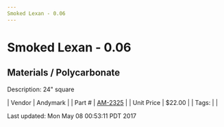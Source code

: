 ```yaml
---
Smoked Lexan - 0.06
---
```


# Smoked Lexan - 0.06
## Materials / Polycarbonate
Description: 	24" square 

| Vendor | Andymark | 
| Part # | [AM-2325](http://www.andymark.com/ProductDetails.asp?ProductCode=AM-2325) | 
| Unit Price | $22.00 | 
| Tags: |  | 

Last updated: Mon May 08 00:53:11 PDT 2017